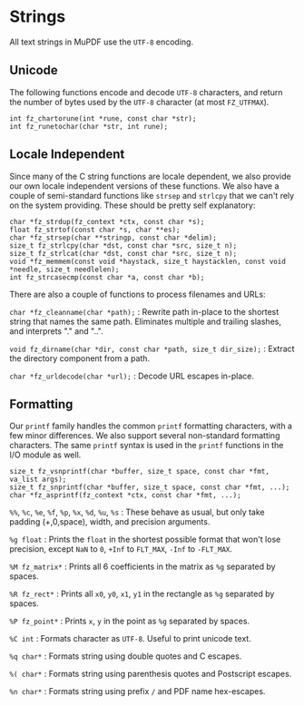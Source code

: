 # Strings

All text strings in MuPDF use the `UTF-8` encoding.

## Unicode

The following functions encode and decode `UTF-8` characters, and return the
number of bytes used by the `UTF-8` character (at most `FZ_UTFMAX`).

	int fz_chartorune(int *rune, const char *str);
	int fz_runetochar(char *str, int rune);

## Locale Independent

Since many of the C string functions are locale dependent, we also provide our
own locale independent versions of these functions. We also have a couple of
semi-standard functions like `strsep` and `strlcpy` that we can't rely on the
system providing. These should be pretty self explanatory:

	char *fz_strdup(fz_context *ctx, const char *s);
	float fz_strtof(const char *s, char **es);
	char *fz_strsep(char **stringp, const char *delim);
	size_t fz_strlcpy(char *dst, const char *src, size_t n);
	size_t fz_strlcat(char *dst, const char *src, size_t n);
	void *fz_memmem(const void *haystack, size_t haystacklen, const void *needle, size_t needlelen);
	int fz_strcasecmp(const char *a, const char *b);

There are also a couple of functions to process filenames and URLs:

`char *fz_cleanname(char *path);`
:	Rewrite path in-place to the shortest string that names the same path.
	Eliminates multiple and trailing slashes, and interprets "." and "..".

`void fz_dirname(char *dir, const char *path, size_t dir_size);`
:	Extract the directory component from a path.

`char *fz_urldecode(char *url);`
:	Decode URL escapes in-place.

## Formatting

Our `printf` family handles the common `printf` formatting characters, with a
few minor differences. We also support several non-standard formatting
characters. The same `printf` syntax is used in the `printf` functions in the
I/O module as well.

	size_t fz_vsnprintf(char *buffer, size_t space, const char *fmt, va_list args);
	size_t fz_snprintf(char *buffer, size_t space, const char *fmt, ...);
	char *fz_asprintf(fz_context *ctx, const char *fmt, ...);

`%%`, `%c`, `%e`, `%f`, `%p`, `%x`, `%d`, `%u`, `%s`
:	These behave as usual, but only take padding (+,0,space), width, and precision arguments.

`%g float`
:	Prints the `float` in the shortest possible format that won't lose precision, except `NaN` to `0`, `+Inf` to `FLT_MAX`, `-Inf` to `-FLT_MAX`.

`%M fz_matrix*`
:	Prints all 6 coefficients in the matrix as `%g` separated by spaces.

`%R fz_rect*`
:	Prints all `x0`, `y0`, `x1`, `y1` in the rectangle as `%g` separated by spaces.

`%P fz_point*`
:	Prints `x`, `y` in the point as `%g` separated by spaces.

`%C int`
:	Formats character as `UTF-8`. Useful to print unicode text.

`%q char*`
:	Formats string using double quotes and C escapes.

`%( char*`
:	Formats string using parenthesis quotes and Postscript escapes.

`%n char*`
:	Formats string using prefix `/` and PDF name hex-escapes.

